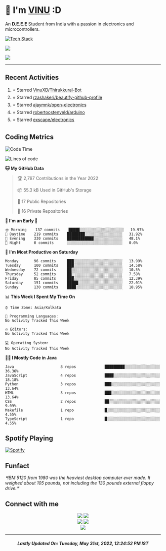 # 👋 I'm [VINU](https://vinuxd.github.io) :D

An **D.E.E.E** Student from India with a passion in electronics and microcontrollers.
<br/>

[![Tech Stack](https://skillicons.dev/icons?i=c,java,py,spring,md,regex,arduino,raspberrypi,firebase,mongodb,git,heroku,netlify,androidstudio,vscode,figma,&theme=dark&perline=7)](https://t.me/VinuXD)

<a href=https://vinuxd.me><img src="https://github-readme-stats.vercel.app/api?username=vinuxd&hide=issues&show_icons=true&theme=chartreuse-dark&include_all_commits=true&count_private=true"/></a>

<a href=https://vinuxd.me><img src="http://github-readme-streak-stats.herokuapp.com?user=vinuxd&theme=chartreuse-dark&hide_border=false&date_format=j%20M%5B%20Y%5D"/></a>

---

## Recent Activities

<!--RECENT_ACTIVITY:start-->
1. ⭐ Starred [VinuXD/Thirukkural-Bot](https://github.com/VinuXD/Thirukkural-Bot)
2. ⭐ Starred [rzashakeri/beautify-github-profile](https://github.com/rzashakeri/beautify-github-profile)
3. ⭐ Starred [ajaymnk/open-electronics](https://github.com/ajaymnk/open-electronics)
4. ⭐ Starred [robertoostenveld/arduino](https://github.com/robertoostenveld/arduino)
5. ⭐ Starred [exscape/electronics](https://github.com/exscape/electronics)
<!--RECENT_ACTIVITY:end-->

## Coding Metrics

<!--START_SECTION:waka-->
![Code Time](http://img.shields.io/badge/Code%20Time%20since%2021/1/2022-124%20hrs%2029%20mins-blue?style=plastic&logo=Codepen)

![Lines of code](https://img.shields.io/badge/From%20Hello%20World%20I%27ve%20Written-218%20Thousand%20lines%20of%20code-blue)

**🐱 My GitHub Data** 

> 🏆 2,797 Contributions in the Year 2022
 > 
> 📦 55.3 kB Used in GitHub's Storage 
 > 
> 📜 17 Public Repositories 
 > 
> 🔑 16 Private Repositories  
 > 
**🥰 I'm an Early 🐤** 

```text
🌞 Morning    137 commits    █████░░░░░░░░░░░░░░░░░░░░   19.97% 
🌆 Daytime    219 commits    ████████░░░░░░░░░░░░░░░░░   31.92% 
🌃 Evening    330 commits    ████████████░░░░░░░░░░░░░   48.1% 
🌙 Night      0 commits      ░░░░░░░░░░░░░░░░░░░░░░░░░   0.0%
```
📅 **I'm Most Productive on Saturday** 

```text
Monday       96 commits     ███░░░░░░░░░░░░░░░░░░░░░░   13.99% 
Tuesday      100 commits    ███░░░░░░░░░░░░░░░░░░░░░░   14.58% 
Wednesday    72 commits     ██░░░░░░░░░░░░░░░░░░░░░░░   10.5% 
Thursday     52 commits     ██░░░░░░░░░░░░░░░░░░░░░░░   7.58% 
Friday       85 commits     ███░░░░░░░░░░░░░░░░░░░░░░   12.39% 
Saturday     151 commits    █████░░░░░░░░░░░░░░░░░░░░   22.01% 
Sunday       130 commits    ████░░░░░░░░░░░░░░░░░░░░░   18.95%
```


📊 **This Week I Spent My Time On** 

```text
⌚︎ Time Zone: Asia/Kolkata

💬 Programming Languages: 
No Activity Tracked This Week

🔥 Editors: 
No Activity Tracked This Week

💻 Operating System: 
No Activity Tracked This Week
```

**🧑‍💻 I Mostly Code in Java** 

```text
Java                     8 repos             █████████░░░░░░░░░░░░░░░░   36.36% 
JavaScript               4 repos             ████░░░░░░░░░░░░░░░░░░░░░   18.18% 
Python                   3 repos             ███░░░░░░░░░░░░░░░░░░░░░░   13.64% 
HTML                     3 repos             ███░░░░░░░░░░░░░░░░░░░░░░   13.64% 
CSS                      2 repos             ██░░░░░░░░░░░░░░░░░░░░░░░   9.09% 
Makefile                 1 repo              █░░░░░░░░░░░░░░░░░░░░░░░░   4.55% 
TypeScript               1 repo              █░░░░░░░░░░░░░░░░░░░░░░░░   4.55%
```



<!--END_SECTION:waka-->

## Spotify Playing

[![Spotify](https://spotifyxd.vercel.app/api/spotify?background_color=000000&border_color=00ff7f)](https://open.spotify.com/user/31a2knpxmuez2uo44wigmbqxjapy?si=ORyXsvpDQy6DNbodyG10lA)

## Funfact

<!--STARTS_HERE_QUOTE_README-->
<i>❝IBM 5120 from 1980 was the heaviest desktop computer ever made. It weighed about 105 pounds, not including the 130 pounds external floppy drive.❞</i>
<!--ENDS_HERE_QUOTE_README-->

## Connect with me

<div align="center" class="first">
<a href="https://t.me/VinuXD"><img src="https://img.shields.io/badge/Telegram-2CA5E0?style=for-the-badge&logo=telegram&logoColor=white"></a>
<a href="mailto:vinuvarsath3@gmail.com"><img src="https://img.shields.io/badge/Gmail-D14836?style=for-the-badge&logo=gmail&logoColor=white"></a>
</div>

<div align="center" class="second">
<a href="https://dev.to/VinuXD"><img src="https://img.shields.io/badge/dev.to-0A0A0A?style=for-the-badge&logo=devdotto&logoColor=white"></a>
<a href="https://stackoverflow.com/users/17960559/vinuxd"><img src="https://img.shields.io/badge/StackOverFlow-orange?style=for-the-badge&logo=stackoverflow&logoColor=white"></a>
</div>

<div align="center" class="third">
<a href="https://VinuXD.github.io"><img src="https://img.shields.io/badge/website-000000?style=for-the-badge&logo=About.me&logoColor=white"></a>
</div>

---

<!--RECENT_ACTIVITY:last_update-->
<h5 align="center">Lastly Updated On: <b>Tuesday, May 31st, 2022, 12:24:52 PM IST</b></h5>
<!--RECENT_ACTIVITY:last_update_end-->
